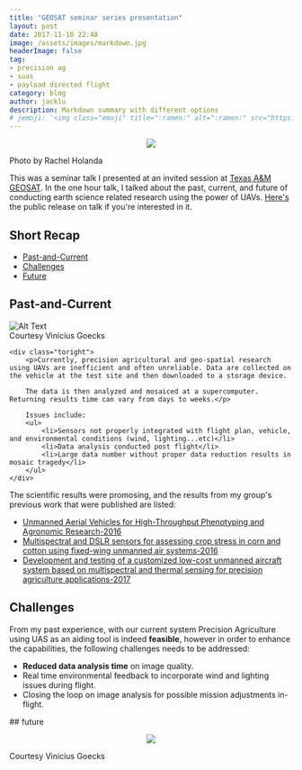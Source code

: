```yaml
---
title: "GEOSAT seminar series presentation"
layout: post
date: 2017-11-10 22:48
image: /assets/images/markdown.jpg
headerImage: false
tag:
- precision ag
- suas
- payload directed flight
category: blog
author: jacklu
description: Markdown summary with different options
# jemoji: '<img class="emoji" title=":ramen:" alt=":ramen:" src="https://assets.github.com/images/icons/emoji/unicode/1f35c.png" height="20" width="20" align="absmiddle">'
---
```

<p align="center">
  <img src="http://hanhsun.github.io/assets/images/Blog/jack_geosat.jpg">
</p>
<figcaption class="caption">Photo by Rachel Holanda</figcaption>

This was a seminar talk I presented at an invited session at [Texas A&M GEOSAT](https://geosat.tamu.edu/). In the one hour talk, I talked about the past, current, and future of conducting earth science related research using the power of UAVs. [Here's](https://geosat.tamu.edu/2017/11/02/seminar-recap-jack-lu-shows-us-that-mapping-crop-development-with-multiple-simultaneously-running-autonomous-vehicles-is-no-easy-feat/) the public release on talk if you're interested in it.


## Short Recap
- [Past-and-Current](#past-n-current)
- [Challenges](#challenges)
- [Future](#future)


## Past-and-Current
<div class="side-by-side">
    <div class="toleft">
        <img class="image" src="http://hanhsun.github.io/assets/images/Blog/current.png" alt="Alt Text">
        <figcaption class="caption">Courtesy Vinicius Goecks</figcaption>
    </div>

    <div class="toright">
        <p>Currently, precision agricultural and geo-spatial research using UAVs are inefficient and often unreliable. Data are collected on the vehicle at the test site and then downloaded to a storage device.

        The data is then analyzed and mosaiced at a supercomputer. Returning results time can vary from days to weeks.</p>

        Issues include:
        <ul>
            <li>Sensors not properly integrated with flight plan, vehicle, and environmental conditions (wind, lighting...etc)</li>
            <li>Data analysis conducted post flight</li>
            <li>Large data number without proper data reduction results in mosaic tragedy</li>
        </ul>
    </div>
</div>

The scientific results were promosing, and the results from my group's previous work that were published are listed:
- [Unmanned Aerial Vehicles for High-Throughput Phenotyping and Agronomic Research-2016](http://journals.plos.org/plosone/article?id=10.1371/journal.pone.0159781)
- [Multispectral and DSLR sensors for assessing crop stress in corn and cotton using fixed-wing unmanned air systems-2016](https://www.spiedigitallibrary.org/conference-proceedings-of-spie/9866/1/Multispectral-and-DSLR-sensors-for-assessing-crop-stress-in-corn/10.1117/12.2228894.short?SSO=1)
- [Development and testing of a customized low-cost unmanned aircraft system based on multispectral and thermal sensing for precision agriculture applications-2017](http://ieeexplore.ieee.org/abstract/document/7991494/)
<div class="breaker"></div>

## Challenges
From my past experience, with our current system Precision Agriculture using UAS as an aiding tool is indeed **feasible**, however in order to enhance the capabilities, the following challenges needs to be addressed:

- **Reduced data analysis time** on image quality.
- Real time environmental feedback to incorporate wind and lighting issues during flight.
- Closing the loop on image analysis for possible mission adjustments in-flight.

<div class="breaker"></div>
## future
<p align="center">
  <img src="http://hanhsun.github.io/assets/images/Project/future.png">
</p>
<figcaption class="caption">Courtesy Vinicius Goecks</figcaption>
